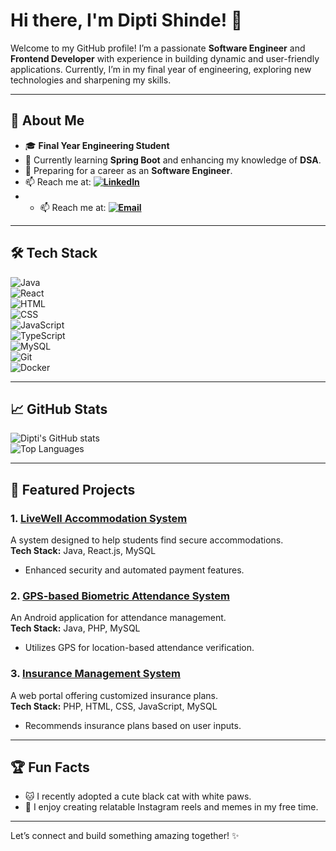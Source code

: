 # Hi there, I'm Dipti Shinde! 👋  

Welcome to my GitHub profile! I’m a passionate **Software Engineer** and **Frontend Developer** with experience in building dynamic and user-friendly applications. Currently, I’m in my final year of engineering, exploring new technologies and sharpening my skills.

---

## 🚀 About Me  
- 🎓 **Final Year Engineering Student**  
- 🌱 Currently learning **Spring Boot** and enhancing my knowledge of **DSA**.  
- 💼 Preparing for a career as an **Software Engineer**.  
- 📫 Reach me at: **[![LinkedIn](https://img.shields.io/badge/-LinkedIn-0077B5?logo=linkedin&logoColor=white)](https://www.linkedin.com/in/deeptii-14a10b25b/)**
- - 📫 Reach me at: **[![Email](https://img.shields.io/badge/-Email-D14836?logo=gmail&logoColor=white)](mailto:deeptishinde08@gmail.com)**


---

## 🛠️ Tech Stack  
![Java](https://img.shields.io/badge/-Java-007396?logo=java&logoColor=white)  
![React](https://img.shields.io/badge/-React-61DAFB?logo=react&logoColor=white)  
![HTML](https://img.shields.io/badge/-HTML-E34F26?logo=html5&logoColor=white)  
![CSS](https://img.shields.io/badge/-CSS-1572B6?logo=css3&logoColor=white)  
![JavaScript](https://img.shields.io/badge/-JavaScript-F7DF1E?logo=javascript&logoColor=black)  
![TypeScript](https://img.shields.io/badge/-TypeScript-3178C6?logo=typescript&logoColor=white)  
![MySQL](https://img.shields.io/badge/-MySQL-4479A1?logo=mysql&logoColor=white)  
![Git](https://img.shields.io/badge/-Git-F05032?logo=git&logoColor=white)  
![Docker](https://img.shields.io/badge/-Docker-2496ED?logo=docker&logoColor=white)  

---

## 📈 GitHub Stats  
![Dipti's GitHub stats](https://github-readme-stats.vercel.app/api?username=deepsshinde&show_icons=true&theme=radical)  
![Top Languages](https://github-readme-stats.vercel.app/api/top-langs/?username=deepsshinde&layout=compact&theme=radical)  

---

## 🚀 Featured Projects  

### 1. [LiveWell Accommodation System](https://github.com/deepsshinde/LiveWell_FrontEnd)  
A system designed to help students find secure accommodations.  
**Tech Stack:** Java, React.js, MySQL  
- Enhanced security and automated payment features.  

### 2. [GPS-based Biometric Attendance System](https://github.com/yourrepo)  
An Android application for attendance management.  
**Tech Stack:** Java, PHP, MySQL  
- Utilizes GPS for location-based attendance verification.  

### 3. [Insurance Management System](https://github.com/yourrepo)  
A web portal offering customized insurance plans.  
**Tech Stack:** PHP, HTML, CSS, JavaScript, MySQL  
- Recommends insurance plans based on user inputs.  

---

## 🏆 Fun Facts  
- 🐱 I recently adopted a cute black cat with white paws.  
- 🌟 I enjoy creating relatable Instagram reels and memes in my free time.  

---

Let’s connect and build something amazing together! ✨

